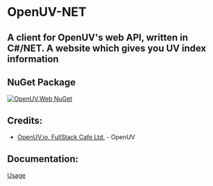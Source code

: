 # OpenUV-NET
## A client for OpenUV's web API, written in C#/NET. A website which gives you UV index information

## NuGet Package
[![OpenUV.Web NuGet](https://img.shields.io/nuget/vpre/OpenUV.Web?label=OpenUV.Web&style=flat-square)](https://www.nuget.org/packages/OpenUV.Web/)

## Credits:
- [OpenUV.io, FullStack Cafe Ltd.](https://www.openuv.io/) - OpenUV

## Documentation:
[Usage](https://github.com/SoNearSonar/OpenUV-NET/blob/main/Documentation/Usage.md)
